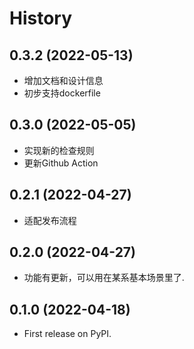 # History

## 0.3.2 (2022-05-13)

* 增加文档和设计信息
* 初步支持dockerfile

## 0.3.0 (2022-05-05)

* 实现新的检查规则
* 更新Github Action

## 0.2.1 (2022-04-27)

* 适配发布流程

## 0.2.0 (2022-04-27)

* 功能有更新，可以用在某系基本场景里了.

## 0.1.0 (2022-04-18)

* First release on PyPI.
